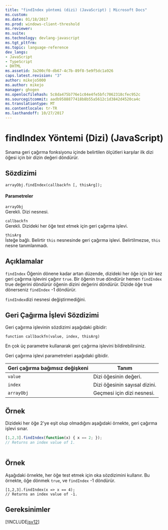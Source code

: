 ```yaml
---
title: "findIndex yöntemi (dizi) (JavaScript) | Microsoft Docs"
ms.custom: 
ms.date: 01/18/2017
ms.prod: windows-client-threshold
ms.reviewer: 
ms.suite: 
ms.technology: devlang-javascript
ms.tgt_pltfrm: 
ms.topic: language-reference
dev_langs:
- JavaScript
- TypeScript
- DHTML
ms.assetid: 3a200cf0-db67-4c7b-89f8-5e9f5dc1a926
caps.latest.revision: "3"
author: mikejo5000
ms.author: mikejo
manager: ghogen
ms.openlocfilehash: 5c8da475b776e1c04e4fe5bfc7062318cfec952c
ms.sourcegitcommit: aadb9588877418b8b55a5612c1d3842d4520ca4c
ms.translationtype: MT
ms.contentlocale: tr-TR
ms.lasthandoff: 10/27/2017
---
```

# <a name="findindex-method-array-javascript"></a>findIndex Yöntemi (Dizi) (JavaScript)
Sınama geri çağırma fonksiyonu içinde belirtilen ölçütleri karşılar ilk dizi öğesi için bir dizin değeri döndürür.  
  
## <a name="syntax"></a>Sözdizimi  
  
```  
arrayObj.findIndex(callbackfn [, thisArg]);  
```  
  
#### <a name="parameters"></a>Parametreler  
 `arrayObj`  
 Gerekli. Dizi nesnesi.  
  
 `callbackfn`  
 Gerekli. Dizideki her öğe test etmek için geri çağırma işlevi.  
  
 `thisArg`  
 İsteğe bağlı. Belirtir `this` nesnesinde geri çağırma işlevi. Belirtilmezse, `this` nesne tanımlanmadı.  
  
## <a name="remarks"></a>Açıklamalar  
 `findIndex` Öğenin dönene kadar artan düzende, dizideki her öğe için bir kez geri çağırma işlevini çağırır `true`. Bir öğenin true döndürür hemen `findIndex` true değerini döndürür öğenin dizini değerini döndürür. Dizide öğe true dönerseniz `findIndex` -1 döndürür.  
  
 `findIndex`dizi nesnesi değiştirmediğini.  
  
## <a name="callback-function-syntax"></a>Geri Çağırma İşlevi Sözdizimi  
 Geri çağırma işlevinin sözdizimi aşağıdaki gibidir:  
  
 `function callbackfn(value, index, thisArg)`  
  
 En çok üç parametre kullanarak geri çağırma işlevini bildirebilirsiniz.  
  
 Geri çağırma işlevi parametreleri aşağıdaki gibidir.  
  
|Geri çağırma bağımsız değişkeni|Tanım|  
|-----------------------|----------------|  
|`value`|Dizi öğesinin değeri.|  
|`index`|Dizi öğesinin sayısal dizini.|  
|`arrayObj`|Geçmesi için dizi nesnesi.|  
  
## <a name="example"></a>Örnek  
 Dizideki her öğe 2'ye eşit olup olmadığını aşağıdaki örnekte, geri çağırma işlevi sınar.  
  
```JavaScript  
[1,2,3].findIndex(function(x) { x == 2; });  
// Returns an index value of 1.  
  
```  
  
## <a name="example"></a>Örnek  
 Aşağıdaki örnekte, her öğe test etmek için oka sözdizimini kullanır. Bu örnekte, öğe dönmek `true`, ve `findIndex` -1 döndürür.  
  
```  
[1,2,3].findIndex(x => x == 4);  
// Returns an index value of -1.   
```  
  
## <a name="requirements"></a>Gereksinimler  
 [!INCLUDE[jsv12](../../javascript/reference/includes/jsv12-md.md)]